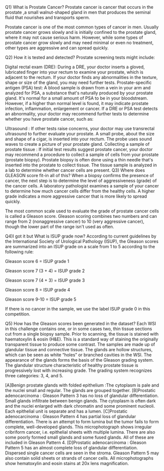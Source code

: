 Q1) What is Prostate Cancer?
Prostate cancer is cancer that occurs in the prostate ,a small walnut-shaped gland in men that produces the seminal fluid that nourishes and transports sperm.

Prostate cancer is one of the most common types of cancer in men. Usually prostate cancer grows slowly and is initially confined to the prostate gland, where it may not cause serious harm. However, while some types of prostate cancer grow slowly and may need minimal or even no treatment, other types are aggressive and can spread quickly.

Q2) How it is tested and detected?
Prostate screening tests might include:

Digital rectal exam (DRE): During a DRE, your doctor inserts a gloved, lubricated finger into your rectum to examine your prostate, which is adjacent to the rectum. If your doctor finds any abnormalities in the texture, shape or size of the gland, you may need further tests.
Prostate-specific antigen (PSA) test: A blood sample is drawn from a vein in your arm and analyzed for PSA, a substance that's naturally produced by your prostate gland. It's normal for a small amount of PSA to be in your bloodstream. However, if a higher than normal level is found, it may indicate prostate infection, inflammation, enlargement or cancer.
If a DRE or PSA test detects an abnormality, your doctor may recommend further tests to determine whether you have prostate cancer, such as:

Ultrasound : If other tests raise concerns, your doctor may use transrectal ultrasound to further evaluate your prostate. A small probe, about the size and shape of a cigar, is inserted into your rectum. The probe uses sound waves to create a picture of your prostate gland.
Collecting a sample of prostate tissue : If initial test results suggest prostate cancer, your doctor may recommend a procedure to collect a sample of cells from your prostate (prostate biopsy). Prostate biopsy is often done using a thin needle that's inserted into the prostate to collect tissue. The tissue sample is analyzed in a lab to determine whether cancer cells are present.
Q3) Where does GLEASON score fit-in all of this?
When a biopsy confirms the presence of cancer, the next step is to determine the level of aggressiveness (grade) of the cancer cells. A laboratory pathologist examines a sample of your cancer to determine how much cancer cells differ from the healthy cells. A higher grade indicates a more aggressive cancer that is more likely to spread quickly.

The most common scale used to evaluate the grade of prostate cancer cells is called a Gleason score. Gleason scoring combines two numbers and can range from 2 (nonaggressive cancer) to 10 (very aggressive cancer), though the lower part of the range isn't used as often.

Q4)I got it but What is ISUP grade now?
According to current guidelines by the International Society of Urological Pathology (ISUP), the Gleason scores are summarized into an ISUP grade on a scale from 1 to 5 according to the following rule:

Gleason score 6 = ISUP grade 1

Gleason score 7 (3 + 4) = ISUP grade 2

Gleason score 7 (4 + 3) = ISUP grade 3

Gleason score 8 = ISUP grade 4

Gleason score 9-10 = ISUP grade 5

If there is no cancer in the sample, we use the label ISUP grade 0 in this competition.

Q5) How has the Gleason scores been generated in the dataset?
Each WSI in this challenge contains one, or in some cases two, thin tissue sections cut from a single biopsy sample. Prior to scanning, the tissue is stained with haematoxylin & eosin (H&E). This is a standard way of staining the originally transparent tissue to produce some contrast. The samples are made up of glandular tissue and connective tissue. The glands are hollow structures, which can be seen as white “holes” or branched cavities in the WSI. The appearance of the glands forms the basis of the Gleason grading system. The glandular structure characteristic of healthy prostate tissue is progressively lost with increasing grade. The grading system recognizes three categories: 3, 4, and 5.

[A]Benign prostate glands with folded epithelium :The cytoplasm is pale and the nuclei small and regular. The glands are grouped together.
[B]Prostatic adenocarcinoma : Gleason Pattern 3 has no loss of glandular differentiation. Small glands infiltrate between benign glands. The cytoplasm is often dark and the nuclei enlarged with dark chromatin and some prominent nucleoli. Each epithelial unit is separate and has a lumen.
[C]Prostatic adenocarcinoma : Gleason Pattern 4 has partial loss of glandular differentiation. There is an attempt to form lumina but the tumor fails to form complete, well-developed glands. This microphotograph shows irregular cribriform cancer, i.e. epithelial sheets with multiple lumina. There are also some poorly formed small glands and some fused glands. All of these are included in Gleason Pattern 4.
[D]Prostatic adenocarcinoma : Gleason Pattern 5 has an almost complete loss of glandular differentiation. Dispersed single cancer cells are seen in the stroma. Gleason Pattern 5 may also contain solid sheets or strands of cancer cells. All microphotographs show hematoxylin and eosin stains at 20x lens magnification.
